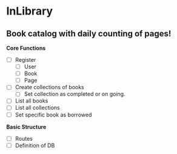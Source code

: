 # InLibrary

Book catalog with daily counting of pages!
---

**Core Functions** 
- [ ] Register
  - [ ]  User
  - [ ]  Book
  - [ ]  Page
- [ ] Create collections of books
  - [ ] Set collection as completed or on going.
- [ ] List all books
- [ ] List all collections
- [ ] Set specific book as borrowed

**Basic Structure**
- [ ] Routes
- [ ] Definition of DB